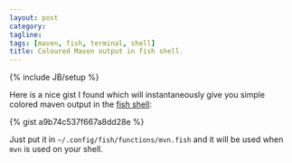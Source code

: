 ```yaml
---
layout: post
category:
tagline:
tags: [maven, fish, terminal, shell]
title: Coloured Maven output in fish shell.
---
```

{% include JB/setup %}

Here is a nice gist I found which will instantaneously give you simple colored maven output in the [fish shell](http://fishshell.com):

{% gist a9b74c537f667a8dd28e %}

Just put it in `~/.config/fish/functions/mvn.fish` and it will be used when `mvn` is used on your shell.
